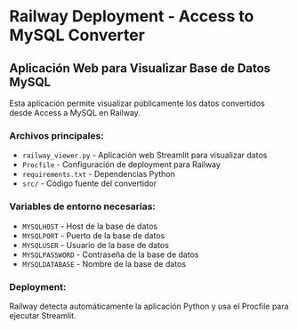 # Railway Deployment - Access to MySQL Converter

## Aplicación Web para Visualizar Base de Datos MySQL

Esta aplicación permite visualizar públicamente los datos convertidos desde Access a MySQL en Railway.

### Archivos principales:
- `railway_viewer.py` - Aplicación web Streamlit para visualizar datos
- `Procfile` - Configuración de deployment para Railway
- `requirements.txt` - Dependencias Python
- `src/` - Código fuente del convertidor

### Variables de entorno necesarias:
- `MYSQLHOST` - Host de la base de datos
- `MYSQLPORT` - Puerto de la base de datos  
- `MYSQLUSER` - Usuario de la base de datos
- `MYSQLPASSWORD` - Contraseña de la base de datos
- `MYSQLDATABASE` - Nombre de la base de datos

### Deployment:
Railway detecta automáticamente la aplicación Python y usa el Procfile para ejecutar Streamlit.
